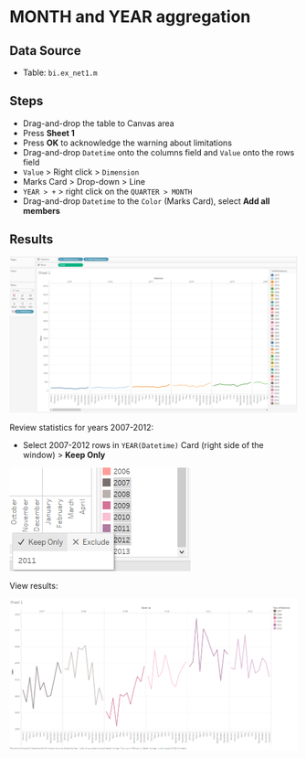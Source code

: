 # MONTH and YEAR aggregation

## Data Source

* Table: `bi.ex_net1.m`

## Steps

- Drag-and-drop the table to Canvas area
- Press **Sheet 1**
- Press **OK** to acknowledge the warning about limitations
- Drag-and-drop `Datetime` onto the columns field and `Value` onto the rows field
- `Value` > Right click > `Dimension`
- Marks Card > Drop-down > Line
- `YEAR > +` > right click on the `QUARTER > MONTH`
- Drag-and-drop `Datetime` to the `Color` (Marks Card), select **Add all members**

## Results

![](../images/month_and_year.png)

Review statistics for years 2007-2012:

- Select 2007-2012 rows in `YEAR(Datetime)` Card (right side of the window) > **Keep Only**

![](../images/2007-2012.png)

View results:

![](../images/Sheet_1.png)
